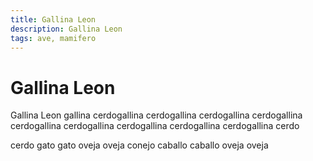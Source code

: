 ```yaml
---
title: Gallina Leon
description: Gallina Leon
tags: ave, mamifero
---
```


# Gallina Leon

Gallina Leon gallina cerdogallina cerdogallina cerdogallina cerdogallina cerdogallina cerdogallina cerdogallina cerdogallina cerdogallina cerdo

cerdo gato gato oveja oveja conejo caballo caballo oveja oveja